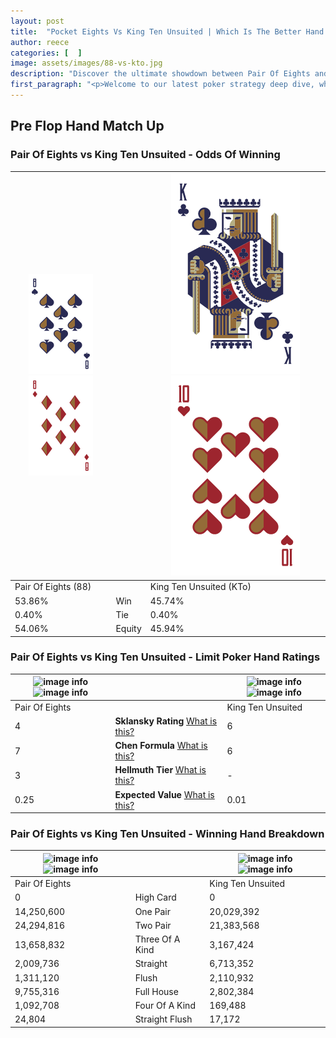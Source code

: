 ```yaml
---
layout: post
title:  "Pocket Eights Vs King Ten Unsuited | Which Is The Better Hand In Poker? A Complete Guide"
author: reece
categories: [  ]
image: assets/images/88-vs-kto.jpg
description: "Discover the ultimate showdown between Pair Of Eights and King Ten Unsuited in poker! Uncover the odds, strategies, and scenarios where one hand triumphs over the other. Get ready to up your poker game with this thrilling analysis."
first_paragraph: "<p>Welcome to our latest poker strategy deep dive, where we're pitting two distinct hands against each other in a high-stakes showdown: Pair Of Eights vs King Ten Unsuited.</p><p>In the dynamic world of poker, every decision counts, and knowing which hand holds the upper hand is key to your success at the table.</p><p>In this article, we'll dissect these two hands, explore the scenarios where one dominates the other, and equip you with the knowledge to make strategic choices that can tip the odds in your favor.</p><p>Get ready to unravel the intriguing dynamics of these poker hands and elevate your game to new heights.</p>"
---
```




[comment]: # (sp0)

## Pre Flop Hand Match Up

<div class="table hand-ratings" markdown="1"> 



### Pair Of Eights vs King Ten Unsuited - Odds Of Winning


    
| ![image info](assets/images/hand1/8.png) ![image info](assets/images/hand1/8o.png) |  | ![image info](assets/images/hand2/K.png) ![image info](assets/images/hand2/to.png) |
| -------- | -------- | -------- |
| Pair Of Eights (88) |  | King Ten Unsuited (KTo) |
| 53.86% | Win | 45.74% |
| 0.40% | Tie | 0.40% |
| 54.06% | Equity | 45.94% |




[comment]: # (sp1)



### Pair Of Eights vs King Ten Unsuited - Limit Poker Hand Ratings


    
| ![image info](https://www.riverpairs.com/assets/images/hand1/8.png) ![image info](https://www.riverpairs.com/assets/images/hand1/8o.png) |  | ![image info](https://www.riverpairs.com/assets/images/hand2/K.png) ![image info](https://www.riverpairs.com/assets/images/hand2/to.png) |
| -------- | -------- | -------- |
| Pair Of Eights |  | King Ten Unsuited |
| 4 | **Sklansky Rating** [What is this?](/sklansky-rating-explained) | 6 |
| 7 | **Chen Formula** [What is this?](/chen-formula-explained) | 6 |
| 3 | **Hellmuth Tier** [What is this?](/Hellmuth-tier-explained) | - |
| 0.25 | **Expected Value** [What is this?](/expected-value-explained) | 0.01 |




[comment]: # (sp2)



### Pair Of Eights vs King Ten Unsuited - Winning Hand Breakdown


    
| ![image info](https://www.riverpairs.com/assets/images/hand1/8.png) ![image info](https://www.riverpairs.com/assets/images/hand1/8o.png) |  | ![image info](https://www.riverpairs.com/assets/images/hand2/K.png) ![image info](https://www.riverpairs.com/assets/images/hand2/to.png) |
| -------- | -------- | -------- |
| Pair Of Eights |  | King Ten Unsuited |
| 0 | High Card | 0 |
| 14,250,600 | One Pair | 20,029,392 |
| 24,294,816 | Two Pair | 21,383,568 |
| 13,658,832 | Three Of A Kind | 3,167,424 |
| 2,009,736 | Straight | 6,713,352 |
| 1,311,120 | Flush | 2,110,932 |
| 9,755,316 | Full House | 2,802,384 |
| 1,092,708 | Four Of A Kind | 169,488 |
| 24,804 | Straight Flush | 17,172 |




[comment]: # (sp3)



</div>

[comment]: # (sp4)



[comment]: # (sp5)

